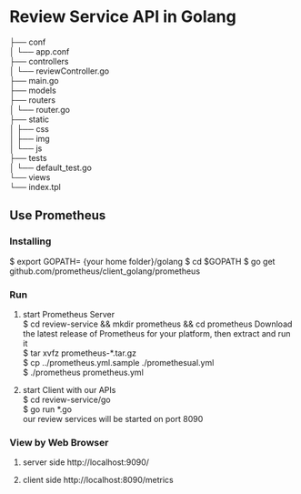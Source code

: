 # Review Service API in Golang 


├── conf  
│   └── app.conf  
├── controllers  
│   └── reviewController.go  
├── main.go  
├── models  
├── routers  
│   └── router.go  
├── static  
│   ├── css  
│   ├── img  
│   └── js  
├── tests  
│   └── default_test.go  
└── views  
    └── index.tpl  


## Use Prometheus

### Installing 
$ export GOPATH= {your home folder}/golang
$ cd $GOPATH
$ go get github.com/prometheus/client_golang/prometheus


### Run 

1. start Prometheus Server  
$ cd review-service  && mkdir prometheus && cd prometheus
 Download the latest release of Prometheus for your platform, then extract and run it   
$ tar xvfz prometheus-*.tar.gz  
$ cp ../prometheus.yml.sample ./promethesual.yml  
$ ./prometheus prometheus.yml  

2. start Client with our APIs  
$ cd review-service/go  
$ go run *.go  
our review services will be started on port 8090  
  
### View by Web Browser
1. server side 
http://localhost:9090/

2. client side
http://localhost:8090/metrics
